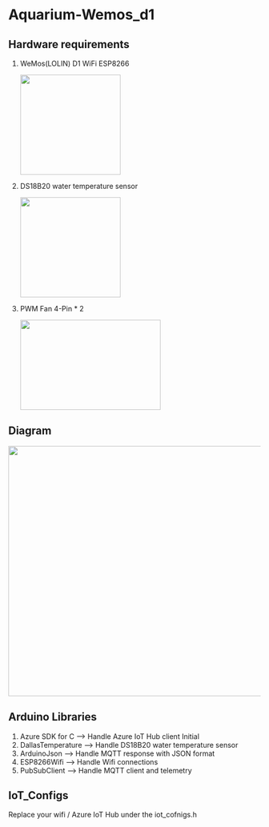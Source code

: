 # Aquarium-Wemos_d1 

## Hardware requirements
 1. WeMos(LOLIN) D1 WiFi ESP8266
    
    <img src="https://github.com/Gavin860606/IoT_Aquarium_ArduinoEdge/assets/45595298/d24247a8-c767-47a4-8cee-fbf984828fe9" width="200" height="200">
 2. DS18B20 water temperature sensor
    
    <img src="https://github.com/Gavin860606/IoT_Aquarium_ArduinoEdge/assets/45595298/44fc62a6-d1ef-4ab7-a8ff-948186545741" width="200" height="200">
    
 3. PWM Fan 4-Pin * 2
    
    <img src="https://github.com/Gavin860606/IoT_Aquarium_ArduinoEdge/assets/45595298/e39cc71a-d848-4f14-97bd-a0744502aeb8" width="280" height="180">

## Diagram
 <img src="https://github.com/Gavin860606/IoT_Aquarium_ArduinoEdge/assets/45595298/7f85adde-d609-4f9f-a239-f3f8242abeec" width="830" height="500">

## Arduino Libraries
 1. Azure SDK for C --> Handle Azure IoT Hub client Initial
 2. DallasTemperature --> Handle DS18B20 water temperature sensor
 3. ArduinoJson --> Handle MQTT response with JSON format
 4. ESP8266Wifi --> Handle Wifi connections
 5. PubSubClient --> Handle MQTT client and telemetry

## IoT_Configs
  Replace your wifi / Azure IoT Hub under the iot_cofnigs.h
